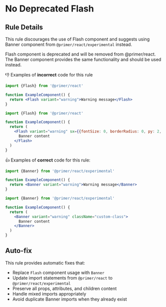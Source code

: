 # No Deprecated Flash

## Rule Details

This rule discourages the use of Flash component and suggests using Banner component from `@primer/react/experimental` instead.

Flash component is deprecated and will be removed from @primer/react. The Banner component provides the same functionality and should be used instead.

👎 Examples of **incorrect** code for this rule

```jsx
import {Flash} from '@primer/react'

function ExampleComponent() {
  return <Flash variant="warning">Warning message</Flash>
}
```

```jsx
import {Flash} from '@primer/react'

function ExampleComponent() {
  return (
    <Flash variant="warning" sx={{fontSize: 0, borderRadius: 0, py: 2, px: 3}} className="custom-class">
      Banner content
    </Flash>
  )
}
```

👍 Examples of **correct** code for this rule:

```jsx
import {Banner} from '@primer/react/experimental'

function ExampleComponent() {
  return <Banner variant="warning">Warning message</Banner>
}
```

```jsx
import {Banner} from '@primer/react/experimental'

function ExampleComponent() {
  return (
    <Banner variant="warning" className="custom-class">
      Banner content
    </Banner>
  )
}
```

## Auto-fix

This rule provides automatic fixes that:

- Replace `Flash` component usage with `Banner`
- Update import statements from `@primer/react` to `@primer/react/experimental`
- Preserve all props, attributes, and children content
- Handle mixed imports appropriately
- Avoid duplicate Banner imports when they already exist
